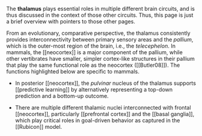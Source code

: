 The **thalamus** plays essential roles in multiple different brain circuits, and is thus discussed in the context of those other circuits. Thus, this page is just a brief overview with pointers to those other pages.

From an evolutionary, comparative perspective, the thalamus consistently provides interconnectivity between primary sensory areas and the _pallium_, which is the outer-most region of the brain, i.e., the _telecephelon_. In mammals, the [[neocortex]] is a major component of the pallium, while other vertibrates have smaller, simpler cortex-like structures in their pallium that play the same functional role as the neocortex ([[Butler08]]). The functions highlighted below are specific to mammals.

* In posterior [[neocortex]], the _pulvinar_ nucleus of the thalamus supports [[predictive learning]] by alternatively representing a top-down prediction and a bottom-up outcome.

* There are multiple different thalamic nuclei interconnected with frontal [[neocortex]], particularly [[prefrontal cortex]] and the [[basal ganglia]], which play critical roles in goal-driven behavior as captured in the [[Rubicon]] model.

<!--- TODO: reunions and hippocampus, etc. -->

